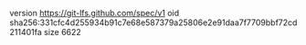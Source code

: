 version https://git-lfs.github.com/spec/v1
oid sha256:331cfc4d255934b91c7e68e587379a25806e2e91daa7f7709bbf72cd211401fa
size 6622
